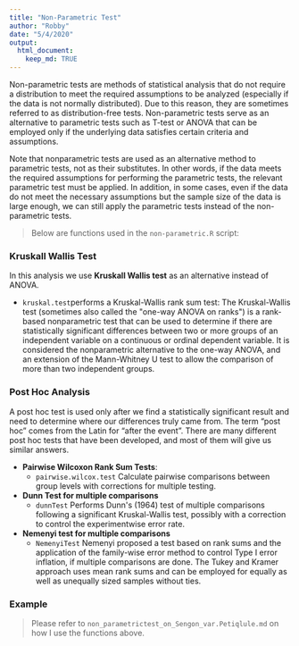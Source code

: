 ```yaml
---
title: "Non-Parametric Test"
author: "Robby"
date: "5/4/2020"
output: 
  html_document:
    keep_md: TRUE
---
```




  Non-parametric tests are methods of statistical analysis that do not require a distribution to meet the required assumptions to be analyzed (especially if the data is not normally distributed). Due to this reason, they are sometimes referred to as distribution-free tests. Non-parametric tests serve as an alternative to parametric tests such as T-test or ANOVA that can be employed only if the underlying data satisfies certain criteria and assumptions.

  Note that nonparametric tests are used as an alternative method to parametric tests, not as their substitutes. In other words, if the data meets the required assumptions for performing the parametric tests, the relevant parametric test must be applied. In addition, in some cases, even if the data do not meet the necessary assumptions but the sample size of the data is large enough, we can still apply the parametric tests instead of the non-parametric tests.

> Below are functions used in the `non-parametric.R` script:

### Kruskall Wallis Test

In this analysis we use **Kruskall Wallis test** as an alternative instead of ANOVA.

* `kruskal.test`performs a Kruskal-Wallis rank sum test: The Kruskal-Wallis test (sometimes also called the "one-way ANOVA on ranks") is a rank-based nonparametric test that can be used to determine if there are statistically significant differences between two or more groups of an independent variable on a continuous or ordinal dependent variable. It is considered the nonparametric alternative to the one-way ANOVA, and an extension of the Mann-Whitney U test to allow the comparison of more than two independent groups.

### Post Hoc Analysis

  A post hoc test is used only after we find a statistically significant result and need to determine where our differences truly came from. The term “post hoc” comes from the Latin for “after the event”. There are many different post hoc tests that have been developed, and most of them will give us similar answers. 

* **Pairwise Wilcoxon Rank Sum Tests**:
  + `pairwise.wilcox.test` Calculate pairwise comparisons between group levels with corrections for multiple testing.
* **Dunn Test for multiple comparisons**
  + `dunnTest` Performs Dunn's (1964) test of multiple comparisons following a significant Kruskal-Wallis test, possibly with a correction to control the experimentwise error rate.
* **Nemenyi test for multiple comparisons**
  + `NemenyiTest` Nemenyi proposed a test based on rank sums and the application of the family-wise error method to control Type I error inflation, if multiple comparisons are done. The Tukey and Kramer approach uses mean rank sums and can be employed for equally as well as unequally sized samples without ties.

### Example

> Please refer to `non_parametrictest_on_Sengon_var.Petiqlule.md` on how I use the functions above. 
